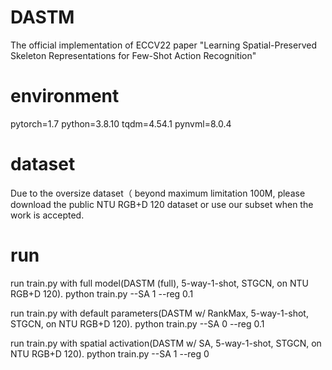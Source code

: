 # DASTM
The official implementation of ECCV22 paper "Learning Spatial-Preserved Skeleton Representations for Few-Shot Action Recognition"

# environment
pytorch=1.7
python=3.8.10
tqdm=4.54.1
pynvml=8.0.4

# dataset
Due to the oversize dataset（ beyond maximum limitation 100M, please download the public NTU RGB+D 120 dataset or use our subset when the work is accepted.

# run

run train.py with full model(DASTM (full), 5-way-1-shot, STGCN, on NTU RGB+D 120). 
python train.py --SA 1 --reg 0.1

run train.py with default parameters(DASTM w/ RankMax, 5-way-1-shot, STGCN, on NTU RGB+D 120). 
python train.py --SA 0 --reg 0.1

run train.py with spatial activation(DASTM w/ SA, 5-way-1-shot, STGCN, on NTU RGB+D 120). 
python train.py --SA 1 --reg 0

